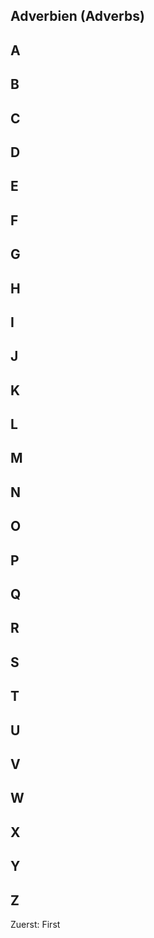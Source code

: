 ## Adverbien (Adverbs)

## A
## B
## C
## D
## E



## F
## G
## H
## I
## J
## K
## L
## M
## N
## O
## P
## Q
## R
## S
## T
## U
## V
## W
## X
## Y
## Z 

Zuerst: First